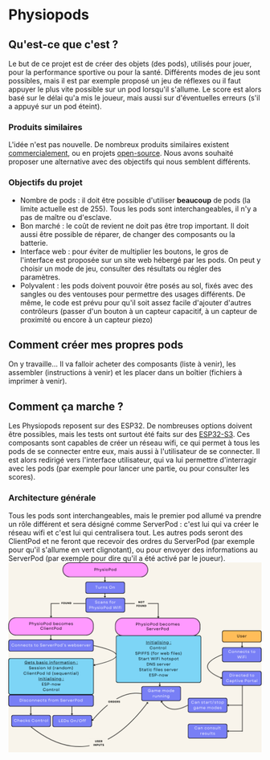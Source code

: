 # Physiopods

## Qu'est-ce que c'est ?
Le but de ce projet est de créer des objets (des pods), utilisés pour jouer, pour la performance sportive ou pour la santé. Différents modes de jeu sont possibles, mais il est par exemple proposé un jeu de réflexes ou il faut appuyer le plus vite possible sur un pod lorsqu'il s'allume. Le score est alors basé sur le délai qu'a mis le joueur, mais aussi sur d'éventuelles erreurs (s'il a appuyé sur un pod éteint).

### Produits similaires
L'idée n'est pas nouvelle. De nombreux produits similaires existent [commercialement](https://www.joueclub.fr/jeux-de-societes/quick-touch-8421134091719.html), ou en projets [open-source](https://github.com/projectswithalex/Reaction-Lights-Training-Module/tree/Version-2).
Nous avons souhaité proposer une alternative avec des objectifs qui nous semblent différents.

### Objectifs du projet
- Nombre de pods : il doit être possible d'utiliser **beaucoup** de pods (la limite actuelle est de 255). Tous les pods sont interchangeables, il n'y a pas de maître ou d'esclave.
- Bon marché : le coût de revient ne doit pas être trop important. Il doit aussi être possible de réparer, de changer des composants ou la batterie.
- Interface web : pour éviter de multiplier les boutons, le gros de l'interface est proposée sur un site web hébergé par les pods. On peut y choisir un mode de jeu, consulter des résultats ou régler des paramètres.
- Polyvalent : les pods doivent pouvoir être posés au sol, fixés avec des sangles ou des ventouses pour permettre des usages différents. De même, le code est prévu pour qu'il soit assez facile d'ajouter d'autres contrôleurs (passer d'un bouton à un capteur capacitif, à un capteur de proximité ou encore à un capteur piezo)

## Comment créer mes propres pods
On y travaille... Il va falloir acheter des composants (liste à venir), les assembler (instructions à venir) et les placer dans un boîtier (fichiers à imprimer à venir).

## Comment ça marche ?
Les Physiopods reposent sur des ESP32. De nombreuses options doivent être possibles, mais les tests ont surtout été faits sur des [ESP32-S3](https://www.espressif.com/en/products/socs/esp32-s3). Ces composants sont capables de créer un réseau wifi, ce qui permet à tous les pods de se connecter entre eux, mais aussi à l'utilisateur de se connecter. Il est alors redirigé vers l'interface utilisateur, qui va lui permettre d'interragir avec les pods (par exemple pour lancer une partie, ou pour consulter les scores).

### Architecture générale
Tous les pods sont interchangeables, mais le premier pod allumé va prendre un rôle différent et sera désigné comme ServerPod : c'est lui qui va créer le réseau wifi et c'est lui qui centralisera tout. Les autres pods seront des ClientPod et ne feront que recevoir des ordres du ServerPod (par exemple pour qu'il s'allume en vert clignotant), ou pour envoyer des informations au ServerPod (par exemple pour dire qu'il a été activé par le joueur).
![description générale](docs/Overview.png)
